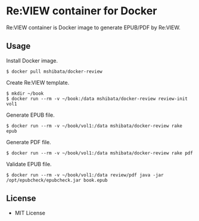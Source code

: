 # Re:VIEW container for Docker

Re:VIEW container is Docker image to generate EPUB/PDF by Re:VIEW.

## Usage

Install Docker image.

```
$ docker pull mshibata/docker-review
```

Create Re:VIEW template.

```
$ mkdir ~/book
$ docker run --rm -v ~/book:/data mshibata/docker-review review-init vol1
```

Generate EPUB file.

```
$ docker run --rm -v ~/book/vol1:/data mshibata/docker-review rake epub
```

Generate PDF file.
```
$ docker run --rm -v ~/book/vol1:/data mshibata/docker-review rake pdf
```

Validate EPUB file.

```
$ docker run --rm -v ~/book/vol1:/data review/pdf java -jar /opt/epubcheck/epubcheck.jar book.epub
```

## License

* MIT License
